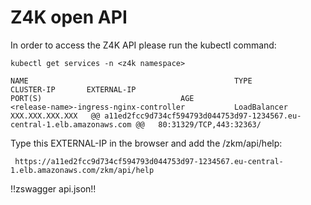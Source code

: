 # Z4K open API
In order to access the Z4K API please run the kubectl command:

```
kubectl get services -n <z4k namespace>
```

```
NAME                                              TYPE           CLUSTER-IP       EXTERNAL-IP                                                                 PORT(S)                               AGE
<release-name>-ingress-nginx-controller           LoadBalancer   XXX.XXX.XXX.XXX   @@ a11ed2fcc9d734cf594793d044753d97-1234567.eu-central-1.elb.amazonaws.com @@   80:31329/TCP,443:32363/
```

Type this EXTERNAL-IP in the browser and add the /zkm/api/help:
```
 https://a11ed2fcc9d734cf594793d044753d97-1234567.eu-central-1.elb.amazonaws.com/zkm/api/help

```

!!zswagger api.json!!
